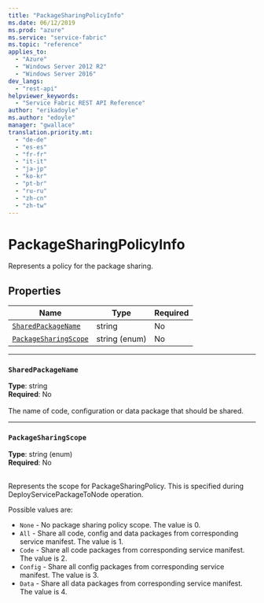 ```yaml
---
title: "PackageSharingPolicyInfo"
ms.date: 06/12/2019
ms.prod: "azure"
ms.service: "service-fabric"
ms.topic: "reference"
applies_to: 
  - "Azure"
  - "Windows Server 2012 R2"
  - "Windows Server 2016"
dev_langs: 
  - "rest-api"
helpviewer_keywords: 
  - "Service Fabric REST API Reference"
author: "erikadoyle"
ms.author: "edoyle"
manager: "gwallace"
translation.priority.mt: 
  - "de-de"
  - "es-es"
  - "fr-fr"
  - "it-it"
  - "ja-jp"
  - "ko-kr"
  - "pt-br"
  - "ru-ru"
  - "zh-cn"
  - "zh-tw"
---
```

# PackageSharingPolicyInfo

Represents a policy for the package sharing.

## Properties
| Name | Type | Required |
| --- | --- | --- |
| [`SharedPackageName`](#sharedpackagename) | string | No |
| [`PackageSharingScope`](#packagesharingscope) | string (enum) | No |

____
### `SharedPackageName`
__Type__: string <br/>
__Required__: No<br/>
<br/>
The name of code, configuration or data package that should be shared.

____
### `PackageSharingScope`
__Type__: string (enum) <br/>
__Required__: No<br/>
<br/>


Represents the scope for PackageSharingPolicy. This is specified during DeployServicePackageToNode operation.

Possible values are: 

  - `None` - No package sharing policy scope. The value is 0.
  - `All` - Share all code, config and data packages from corresponding service manifest. The value is 1.
  - `Code` - Share all code packages from corresponding service manifest. The value is 2.
  - `Config` - Share all config packages from corresponding service manifest. The value is 3.
  - `Data` - Share all data packages from corresponding service manifest. The value is 4.


